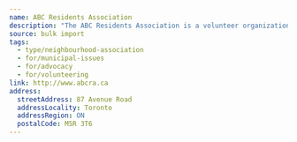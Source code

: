 ```yaml
---
name: ABC Residents Association
description: "The ABC Residents Association is a volunteer organization committed to enhancing the quality of life in our neighbourhood through active participation in municipal issues. Originally established in 1957, we serve the residents, including condo and apartment residents, living in Toronto's Yorkville/North Midtown community between Yonge Street, west to Avenue Road, and Bloor Street north to the CPR tracks."
source: bulk import
tags:
  - type/neighbourhood-association
  - for/municipal-issues
  - for/advocacy
  - for/volunteering
link: http://www.abcra.ca
address:
  streetAddress: 87 Avenue Road
  addressLocality: Toronto
  addressRegion: ON
  postalCode: M5R 3T6
---
```


<!-- Community added via bulk import -->
